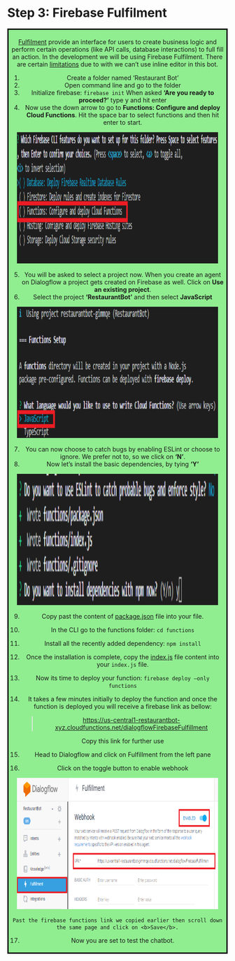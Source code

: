 
# Step 3: Firebase Fulfilment

<div style="border-style: solid; border-color: black; text-align: center; background-color: lightgreen; padding: 5px;">

[Fulfilment](https://cloud.google.com/dialogflow/docs/fulfillment-overview) provide an interface for users to create business logic and perform certain operations (like API calls, database interactions) to full fill an action. In the development we will be using Firebase Fulfilment. There are certain [limitations](https://cloud.google.com/dialogflow/docs/fulfillment-configure#limitations) due to with we can’t use inline editor in this bot.

1.	Create a folder named ‘Restaurant Bot’
2.	Open command line and go to the folder
3.	Initialize firebase: 
    `firebase init`
    When asked **‘Are you ready to proceed?’** type y and hit enter
4.	Now use the down arrow to go to **Functions: Configure and deploy Cloud Functions**. Hit the space bar to select functions and then hit enter to start.

<div style="text-align:center">
  <img width="460" height="300" src="img/fulfillment-1.png" alt="Web Integration Step 1">
</div>

5.	You will be asked to select a project now. When you create an agent on Dialogflow a project gets created on Firebase as well. Click on **Use an existing project**.
6.	Select the project **‘RestaurantBot’** and then select **JavaScript**

<div style="text-align:center">
  <img width="460" height="300" src="img/fulfillment-2.png" alt="Web Integration Step 1">
</div>

7.	You can now choose to catch bugs by enabling ESLint or choose to ignore.
We prefer not to, so we click on **‘N’**.
8.	Now let’s install the basic dependencies, by tying **‘Y’** 

<div style="text-align:center">
  <img width="460" height="300" src="img/fulfillment-3.png" alt="Web Integration Step 1">
</div>

9.	Copy past the content of [package.json](functions/package.json) file into your file.
10.	In the CLI go to the functions folder:
`cd functions`
11.	Install all the recently added dependency:
`npm install`
12.	Once the installation is complete, copy the [index.js](functions/index.json) file content into your `index.js` file.
13.	Now its time to deploy your function:
`firebase deploy –only functions`
14.	It takes a few minutes initially to deploy the function and once the function is deployed you will receive a firebase link as bellow:

    > https://us-central1-restaurantbot-xyz.cloudfunctions.net/dialogflowFirebaseFulfillment

    Copy this link for further use
15.	Head to Dialogflow and click on Fulfillment from the left pane
16.	Click on the toggle button to enable webhook

<div style="text-align:center">
  <img width="460" height="300" src="img/fulfillment-4.png" alt="Web Integration Step 1">
</div>

    Past the firebase functions link we copied earlier then scroll down the same page and click on <b>Save</b>.
17.	Now you are set to test the chatbot.
